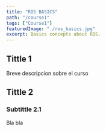```yaml
---
title: "ROS BASICS"
path: "/course1"
tags: ["Course1"]
featuredImage: "./ros_basics.jpg"
excerpt: Basics concepts about ROS.
---
```


## Tittle 1

Breve descripcion sobre el curso

## Tittle 2

### Subtittle 2.1

Bla bla
